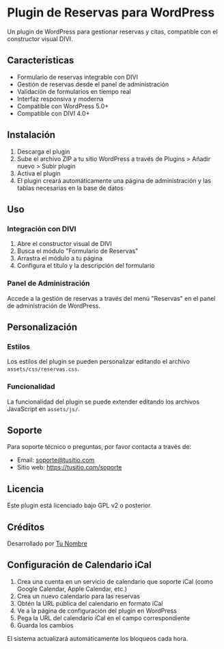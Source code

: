 # Plugin de Reservas para WordPress

Un plugin de WordPress para gestionar reservas y citas, compatible con el constructor visual DIVI.

## Características

- Formulario de reservas integrable con DIVI
- Gestión de reservas desde el panel de administración
- Validación de formularios en tiempo real
- Interfaz responsiva y moderna
- Compatible con WordPress 5.0+
- Compatible con DIVI 4.0+

## Instalación

1. Descarga el plugin
2. Sube el archivo ZIP a tu sitio WordPress a través de Plugins > Añadir nuevo > Subir plugin
3. Activa el plugin
4. El plugin creará automáticamente una página de administración y las tablas necesarias en la base de datos

## Uso

### Integración con DIVI

1. Abre el constructor visual de DIVI
2. Busca el módulo "Formulario de Reservas"
3. Arrastra el módulo a tu página
4. Configura el título y la descripción del formulario

### Panel de Administración

Accede a la gestión de reservas a través del menú "Reservas" en el panel de administración de WordPress.

## Personalización

### Estilos

Los estilos del plugin se pueden personalizar editando el archivo `assets/css/reservas.css`.

### Funcionalidad

La funcionalidad del plugin se puede extender editando los archivos JavaScript en `assets/js/`.

## Soporte

Para soporte técnico o preguntas, por favor contacta a través de:
- Email: soporte@tusitio.com
- Sitio web: https://tusitio.com/soporte

## Licencia

Este plugin está licenciado bajo GPL v2 o posterior.

## Créditos

Desarrollado por [Tu Nombre](https://tusitio.com)

## Configuración de Calendario iCal

1. Crea una cuenta en un servicio de calendario que soporte iCal (como Google Calendar, Apple Calendar, etc.)
2. Crea un nuevo calendario para las reservas
3. Obtén la URL pública del calendario en formato iCal
4. Ve a la página de configuración del plugin en WordPress
5. Pega la URL del calendario iCal en el campo correspondiente
6. Guarda los cambios

El sistema actualizará automáticamente los bloqueos cada hora. 